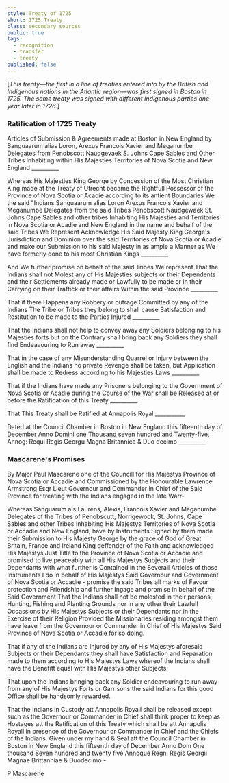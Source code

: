 ```yaml
---
style: Treaty of 1725
short: 1725 Treaty
class: secondary_sources
public: true
tags:
  - recognition
  - transfer
  - treaty
published: false
---
```



[*This treaty—the first in a line of treaties entered into by the British and Indigenous nations in the Atlantic region—was first signed in Boston in 1725. The same treaty was signed with different Indigenous parties one year later in 1726.*]

### Ratification of 1725 Treaty

Articles of Submission & Agreements made at Boston in New England by Sanguaarum alias Loron, Arexus Francois Xavier and Meganumbe Delegates from Penobscott Naudgevaek S. Johns Cape Sables and Other Tribes Inhabiting within His Majesties Territories of Nova Scotia and New England __________

Whereas His Majesties King George by Concession of the Most Christian King made at the Treaty of Utrecht became the Rightfull Possessor of the Province of Nova Scotia or Acadie according to its antient Boundaries We the said "Indians Sanguaarum alias Loron Arexus Francois Xavier and Meganumbe Delegates from the said Tribes Penobscott Naudgewaek St. Johns Cape Sables and other tribes Inhabiting His Majesties and Territories in Nova Scotia or Acadie and New England in the name and behalf of the said Tribes We Represent Acknowledge His Said Majesty King George's Jurisdiction and Dominion over the said Territories of Nova Scotia or Acadie and make our Submission to his said Majesty in as ample a Manner as We have formerly done to his most Christian Kings __________

And We further promise on behalf of the said Tribes We represent That the Indians shall not Molest any of His Majesties subjects or their Dependents and their Settlements already made or Lawfully to be made or in their Carrying on their Traffick or their affairs Within the said Province __________

That if there Happens any Robbery or outrage Committed by any of the Indians The Tribe or Tribes they belong to shall cause Satisfaction and Restitution to be made to the Parties Injured __________

That the Indians shall not help to convey away any Soldiers belonging to his Majesties forts but on the Contrary shall bring back any Soldiers they shall find Endeavouring to Run away __________

That in the case of any Misunderstanding Quarrel or Injury between the English and the Indians no private Revenge shall be taken, but Application shall be made to Redress according to his Majesties Laws __________

That if the Indians have made any Prisoners belonging to the Government of Nova Scotia or Acadie during the Course of the War shall be Released at or before the Ratification of this Treaty __________

That This Treaty shall be Ratified at Annapolis Royal ___________

Dated at the Council Chamber in Boston in New England this fifteenth day of December Anno Domini one Thousand seven hundred and Twenty-five, Annog: Requi Regis Georgu Magna Britannica & Duo decimo __________

### Mascarene's Promises

By Major Paul Mascarene one of the Councill for His Majestys Province of Nova Scotia or Accadie and Commissioned by the Honourable Lawrence Armstrong Esqr Lieut Governour and Commander in Chief of the Said Province for treating with the Indians engaged in the late Warr-

Whereas Sanguarum als Laurens, Alexis, Francois Xavier and Meganumbe Delegates of the Tribes of Penobscutt, Norrigewock, St. Johns, Cape Sables and other Tribes Inhabiting His Majestys Territories of Nova Scotia or Accadie and New England; have by Instruments Signed by them made their Submission to His Majesty George by the grace of God of Great Britain, France and Ireland King deffender of the Faith and acknowledged His Majestys Just Title to the Province of Nova Scotia or Accadie and promised to live peaceably with all His Majestys Subjects and their Dependants with what further is Contained in the Severall Articles of those Instruments I do in behalf of His Majestys Said Governour and Government of Nova Scotia or Accadie - promise the said Tribes all marks of Favour protection and Friendship and further Ingage and promise in behalf of the Said Government That the Indians shall not be molested in their persons, Hunting, Fishing and Planting Grounds nor in any other their Lawfull Occassions by His Majestys Subjects or their Dependants nor in the Exercise of their Religion Provided the Missionaries residing amongst them have leave from the Governour or Commander in Chief of His Majestys Said Province of Nova Scotia or Accadie for so doing.

That if any of the Indians are Injured by any of His Majestys aforesaid Subjects or their Dependants they shall have Satisfaction and Reparation made to them according to His Majestys Laws whereof the Indians shall have the Benefitt equal with His Majestys other Subjects.

That upon the Indians bringing back any Soldier endeavouring to run away from any of His Majestys Forts or Garrisons the said Indians for this good Office shall be handsomly rewarded.

That the Indians in Custody att Annapolis Royall shall be released except such as the Governour or Commander in Chief shall think proper to keep as Hostages att the Ratification of this Treaty which shall be att Annapolis Royall in presence of the Governour or Commander in Chief and the Chiefs of the Indians. Given under my hand & Seal att the Council Chamber in Boston in New England this fifteenth day of December Anno Dom One thousand Seven hundred and twenty five Annoque Regni Regis Georgii Magnae Brittanniae & Duodecimo - 

P Mascarene
